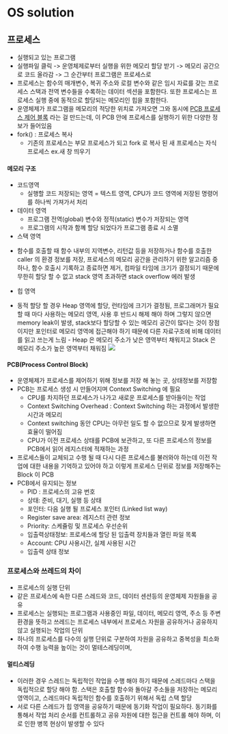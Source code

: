 # OS solution

## 프로세스
  * 실행되고 있는 프로그램
  * 실행파일 클릭 -> 운영체제로부터 실행을 위한 메모리 할당 받기 -> 메모리 공간으로 코드 올라감 -> 그 순간부터 프로그램은 프로세스로
  * 프로세스는 함수의 매개변수, 복귀 주소와 로컬 변수와 같은 임시 자료를 갖는 프로세스 스택과 전역 변수들을 수록하는 데이터 섹션을 포함한다. 또한 프로세스는 프로세스 실행 중에 동적으로 할당되는 메모리인 힙을 포함한다.
  * 운영체제가 프로그램을 메모리의 적당한 위치로 가져오면 그와 동시에 [PCB 프로세스 제어 블록](#pcb(process-control-block)) 라는 걸 만드는데, 이 PCB 안에 프로세스를 실행하기 위한 다양한 정보가 들어있음
  * fork() : 프로세스 복사
    + 기존의 프로세스는 부모 프로세스가 되고 fork 로 복사 된 새 프로세스는 자식 프로세스 ex.새 창 띄우기

#### 메모리 구조
  * 코드영역 
    - 실행할 코드 저장되는 영역 = 텍스트 영역, CPU가 코드 영역에 저장된 명령어를 하나씩 가져가서 처리
  * 데이터 영역 
    - 프로그램 전역(global) 변수와 정적(static) 변수가 저장되는 영역  
    - 프로그램의 시작과 함꼐 할당 되었다가 프로그램 종료 시 소멸
  * 스택 영역
   + 함수를 호출할 때 함수 내부의 지역변수, 리턴값 등을 저장하거나 함수를 호출한 caller 의 환경 정보를 저장, 프로세스의 메모리 공간을 관리하기 위한 알고리즘 중 하나, 함수 호출시 기록하고 종료하면 제거, 컴파일 타임에 크기가 결정되기 때문에 무한히 할당 할 수 없고 stack 영역 초과하면 stack overflow 에러 발생
  * 힙 영역
   + 동적 할당 할 경우 Heap 영역에 할당, 런타임에 크기가 결정됨, 프로그래머가 필요할 때 마다 사용하는 메모리 영역, 사용 후 반드시 해제 해야 하며 그렇지 않으면 memory leak이 발생, stack보다 할당할 수 있는 메모리 공간이 많다는 것이 장점이지만 포인터로 메모리 영역에 접근해야 하기 때문에 다른 자료구조에 비해 데이터를 읽고 쓰는게 느림
    - Heap 은 메모리 주소가 낮은 영역부터 채워지고 Stack 은 메모리 주소가 높은 영역부터 채워짐
<img src="https://img1.daumcdn.net/thumb/R1280x0/?scode=mtistory2&fname=https%3A%2F%2Fblog.kakaocdn.net%2Fdn%2FuPagf%2FbtqARYnzzNJ%2FGSNKnhJccn3yoa2bvWcHj0%2Fimg.png"/><br>

#### PCB(Process Control Block)
  * 운영체제가 프로세스를 제어하기 위해 정보를 저장 해 놓는 곳, 상태정보를 저장함
  * PCB는 프로세스 생성 시 만들어지며 Context Switching 에 필요
    + CPU를 차지하던 프로세스가 나가고 새로운 프로세스를 받아들이는 작업
    + Context Switching Overhead : Context Switching 하는 과정에서 발생한 시간과 메모리
    + Context switching 동안 CPU는 아무런 일도 할 수 없으므로 잦게 발생하면 효율이 떨어짐
    + CPU가 이전 프로세스 상태를 PCB에 보관하고, 또 다른 프로세스의 정보를 PCB에서 읽어 레지스터에 적재하는 과정
  * 프로세스들이 교체되고 수행 될 때 다시 다른 프로세스를 불러와야 하는데 이전 작업에 대한 내용을 기억하고 있어야 하고 이렇게 프로세스 단위로 정보를 저장해주는 Block 이 PCB
  * PCB에서 유지되는 정보
    + PID : 프로세스의 고유 번호
    + 상태: 준비, 대기, 실행 등 상태
    + 포인터: 다음 실행 될 프로세스 포인터 (Linked list way)
    + Register save area: 레지스터 관련 정보
    + Priority: 스케쥴링 및 프로세스 우선순위
    + 입출력상태정보: 프로세스에 할당 된 입출력 장치들과 열린 파일 목록
    + Account: CPU 사용시간, 실제 사용된 시간
    + 입출력 상태 정보

### 프로세스와 쓰레드의 차이
  * 프로세스의 실행 단위
  * 같은 프로세스에 속한 다른 스레드와 코드, 데이터 센션등의 운영체제 자원들을 공유
  * 프로세스는 실행되는 프로그램과 사용중인 파일, 데이터, 메모리 영역, 주소 등 주변 환경을 뜻하고 쓰레드는 프로세스 내부에서 프로세스 자원을 공유하거나 공유하지 않고 실행되는 작업의 단위
  * 하나의 프로세스를 다수의 실행 단위로 구분하여 자원을 공유하고 중복성을 최소화 하여 수행 능력을 높이는 것이 멀테스레딩이며, 
#### 멀티스레딩
  * 이러한 경우 스레드는 독립적인 작업을 수행 해야 하기 때문에 스레드마다 스택을 독립적으로 할당 해야 함. 스택은 호출할 함수와 돌아갈 주소들을 저장하는 메모리 영역이고, 스레드마다 독립적인 함수를 호출하기 위해서 독립 스택 할당
  * 서로 다른 스레드가 힙 영역을 공유하기 때문에 동기화 작업이 필요하다. 동기화를 통해서 작업 처리 순서를 컨트롤하고 공유 자원에 대한 접근을 컨트롤 해야 하며, 이로 인한 병목 현상이 발생할 수 있다



